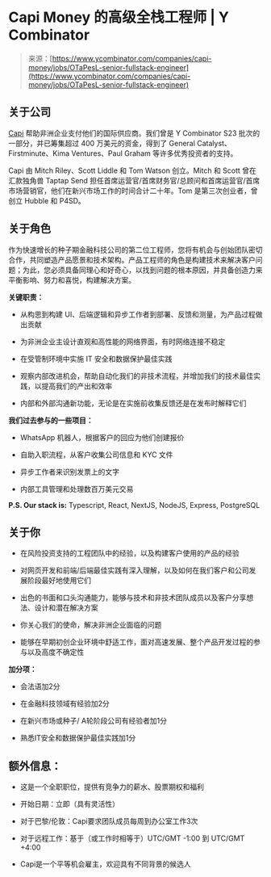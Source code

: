 <!--yml

类别：未分类

日期：2024-05-29 12:47:02

-->

# Capi Money 的高级全栈工程师 | Y Combinator

> 来源：[https://www.ycombinator.com/companies/capi-money/jobs/OTaPesL-senior-fullstack-engineer](https://www.ycombinator.com/companies/capi-money/jobs/OTaPesL-senior-fullstack-engineer)

## 关于公司

[Capi](https://www.notion.so/6e0e56828837480cbc97df1554c58714?pvs=21) 帮助非洲企业支付他们的国际供应商。我们曾是 Y Combinator S23 批次的一部分，并已筹集超过 400 万美元的资金，得到了 General Catalyst、Firstminute、Kima Ventures、Paul Graham 等许多优秀投资者的支持。

Capi 由 Mitch Riley、Scott Liddle 和 Tom Watson 创立。Mitch 和 Scott 曾在汇款独角兽 Taptap Send 担任首席运营官/首席财务官/总顾问和首席运营官/首席市场营销官，他们在新兴市场工作的时间合计二十年。Tom 是第三次创业者，曾创立 Hubble 和 P4SD。

## 关于角色

作为快速增长的种子期金融科技公司的第二位工程师，您将有机会与创始团队密切合作，共同塑造产品愿景和技术架构。产品工程师的角色是构建技术来解决客户问题；为此，您必须具备同理心和好奇心，以找到问题的根本原因，并具备创造力来平衡影响、努力和喜悦，构建解决方案。

**关键职责：**

+   从构思到构建 UI、后端逻辑和异步工作者到部署、反馈和测量，为产品过程做出贡献

+   为非洲企业主设计直观和高性能的网络界面，有时网络连接不稳定

+   在受管制环境中实施 IT 安全和数据保护最佳实践

+   观察内部改进机会，帮助自动化我们的非技术流程，并增加我们的技术最佳实践，以提高我们的产出和效率

+   内部和外部沟通新功能，无论是在实施前收集反馈还是在发布时解释它们

**我们过去参与的一些项目：**

+   WhatsApp 机器人，根据客户的回应为他们创建报价

+   自助入职流程，从客户收集公司信息和 KYC 文件

+   异步工作者来识别发票上的文字

+   内部工具管理和处理数百万美元交易

**P.S. Our stack is:** Typescript, React, NextJS, NodeJS, Express, PostgreSQL

## 关于你

+   在风险投资支持的工程团队中的经验，以及构建客户使用的产品的经验

+   对网页开发和前端/后端最佳实践有深入理解，以及如何在我们客户和公司发展阶段最好地使用它们

+   出色的书面和口头沟通能力，能够与技术和非技术团队成员以及客户分享想法、设计和潜在解决方案

+   你关心我们的使命，解决非洲企业面临的问题

+   能够在早期初创企业环境中舒适工作，面对高速发展、整个产品开发过程的参与以及高度不确定性

**加分项：**

+   会法语加2分

+   在金融科技领域有经验加2分

+   在新兴市场或种子/ A轮阶段公司有经验者加1分

+   熟悉IT安全和数据保护最佳实践加1分

## 额外信息：

+   这是一个全职职位，提供有竞争力的薪水、股票期权和福利

+   开始日期：立即（具有灵活性）

+   对于巴黎/伦敦：Capi要求团队成员每周到办公室工作3次

+   对于远程工作：基于（或工作时相等于）UTC/GMT -1:00 到 UTC/GMT +4:00

+   Capi是一个平等机会雇主，欢迎具有不同背景的候选人
